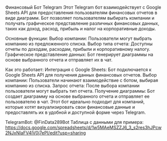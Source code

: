 Финансовый Бот Telegram
Этот Telegram бот взаимодействует с Google Sheets API для предоставления пользователям финансовых отчетов в виде диаграмм. Бот позволяет пользователям выбирать компании и получать графическое представление различных финансовых данных, таких как доход, расход, прибыль и налог на корпоративные доходы.

Основные функции:
Выбор компании: Пользователи могут выбрать компанию из предложенного списка.
Выбор типа отчета: Доступны отчеты по доходам, расходам, прибыли и корпоративному налогу.
Графическое представление данных: Бот генерирует диаграммы на основе выбранного отчета и отправляет их в чат.

Как это работает:
Интеграция с Google Sheets: Бот подключается к Google Sheets API для получения данных финансовых отчетов.
Выбор компании: Пользователи начинают взаимодействие с ботом, выбирая компанию из списка.
Запрос отчета: После выбора компании пользователи могут выбрать тип отчета.
Получение диаграммы: Бот создает диаграмму на основе выбранного отчета и отправляет ее пользователю в чат.
Этот бот идеально подходит для компаний, которые хотят визуализировать свои финансовые данные и предоставлять их в удобной и доступной форме через Telegram.

TelegramBot: @FinData289Bot
Таблица с данными для примера: https://docs.google.com/spreadsheets/d/1w5MAeMSZZJ6_3_s2res3hJPcw2NJxNIaFV4lV0j7ePI/edit?usp=sharing

